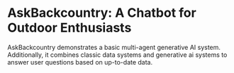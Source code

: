 # AskBackcountry: A Chatbot for Outdoor Enthusiasts

AskBackcountry demonstrates a basic multi-agent generative AI system. Additionally, it combines classic data systems and generative ai systems to answer user questions based on up-to-date data.
